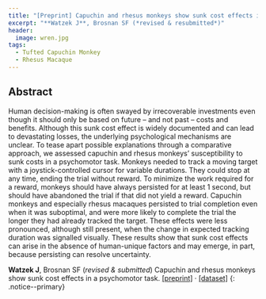 ```yaml
---
title: "[Preprint] Capuchin and rhesus monkeys show sunk cost effects in a psychomotor task"
excerpt: "**Watzek J**, Brosnan SF (*revised & resubmitted*)"
header:
  image: wren.jpg
tags:
  - Tufted Capuchin Monkey
  - Rhesus Macaque
---
```


## Abstract

Human decision-making is often swayed by irrecoverable investments even though it should only be based on future – and not past – costs and benefits. Although this sunk cost effect is widely documented and can lead to devastating losses, the underlying psychological mechanisms are unclear. To tease apart possible explanations through a comparative approach, we assessed capuchin and rhesus monkeys’ susceptibility to sunk costs in a psychomotor task. Monkeys needed to track a moving target with a joystick-controlled cursor for variable durations. They could stop at any time, ending the trial without reward. To minimize the work required for a reward, monkeys should have always persisted for at least 1 second, but should have abandoned the trial if that did not yield a reward. Capuchin monkeys and especially rhesus macaques persisted to trial completion even when it was suboptimal, and were more likely to complete the trial the longer they had already tracked the target. These effects were less pronounced, although still present, when the change in expected tracking duration was signalled visually. These results show that sunk cost effects can arise in the absence of human-unique factors and may emerge, in part, because persisting can resolve uncertainty. 

**Watzek J**, Brosnan SF (*revised & submitted*) Capuchin and rhesus monkeys show sunk cost effects in a psychomotor task. [[preprint]](https://doi.org/10.31234/osf.io/qtgru) &middot; [[dataset]](https://doi.org/10.7910/DVN/0YNZ0Q)
{: .notice--primary}

